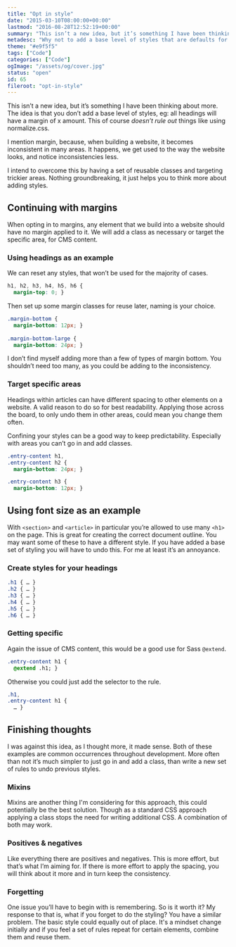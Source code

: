 ```yaml
---
title: "Opt in style"
date: "2015-03-10T08:00:00+00:00"
lastmod: "2016-08-28T12:52:19+00:00"
summary: "This isn’t a new idea, but it’s something I have been thinking about more. The idea is that you don’t add a base level of styles, eg: all headings will have a margin of x amount. This of course doesn’t rule out things like using normalize.css.I mention margin, because, when building a website, it becomes inconsistent in many areas. It happens, we get used to the way the website looks, and notice inconsistencies less.I intend to overcome this by having a set of reusable classes and targeting trickier areas. Nothing groundbreaking, it just helps you to think more about adding styles."
metadesc: "Why not to add a base level of styles that are defaults for the majority of elements."
theme: "#e9f5f5"
tags: ["Code"]
categories: ["Code"]
ogImage: "/assets/og/cover.jpg"
status: "open"
id: 65
fileroot: "opt-in-style"
---
```


This isn’t a new idea, but it’s something I have been thinking about more. The idea is that you don’t add a base level of styles, eg: all headings will have a margin of x amount. This of course *doesn’t rule out* things like using normalize.css.

I mention margin, because, when building a website, it becomes inconsistent in many areas. It happens, we get used to the way the website looks, and notice inconsistencies less.

I intend to overcome this by having a set of reusable classes and targeting trickier areas. Nothing groundbreaking, it just helps you to think more about adding styles.

## Continuing with margins
When opting in to margins, any element that we build into a website should have no margin applied to it. We will add a class as necessary or target the specific area, for CMS content.

### Using headings as an example
We can reset any styles, that won’t be used for the majority of cases.

```css
h1, h2, h3, h4, h5, h6 {
  margin-top: 0; }
```

Then set up some margin classes for reuse later, naming is your choice.

```css
.margin-bottom { 
  margin-bottom: 12px; }
    
.margin-bottom-large {
  margin-bottom: 24px; }
```

I don’t find myself adding more than a few of types of margin bottom. You shouldn’t need too many, as you could be adding to the inconsistency.

### Target specific areas
Headings within articles can have different spacing to other elements on a website. A valid reason to do so for best readability. Applying those across the board, to only undo them in other areas, could mean you change them often.

Confining your styles can be a good way to keep predictability. Especially with areas you can’t go in and add classes.

```css
.entry-content h1,
.entry-content h2 {
  margin-bottom: 24px; }

.entry-content h3 {
  margin-bottom: 12px; }
```

## Using font size as an example
With `<section>` and `<article>` in particular you’re allowed to use many `<h1>` on the page. This is great for creating the correct document outline. You may want some of these to have a different style. If you have added a base set of styling you will have to undo this. For me at least it’s an annoyance.

### Create styles for your headings

```css
.h1 { … }
.h2 { … }
.h3 { … }
.h4 { … }
.h5 { … }
.h6 { … }
```

### Getting specific
Again the issue of CMS content, this would be a good use for Sass `@extend`.

```sass
.entry-content h1 {
  @extend .h1; }
```

Otherwise you could just add the selector to the rule.

```sass
.h1,
.entry-content h1 {
  … }
```
## Finishing thoughts
I was against this idea, as I thought more, it made sense. Both of these examples are common occurrences throughout development. More often than not it’s much simpler to just go in and add a class, than write a new set of rules to undo previous styles. 

### Mixins
Mixins are another thing I'm considering for this approach, this could potentially be the best solution. Though as a standard CSS approach applying a class stops the need for writing additional CSS. A combination of both may work.

### Positives & negatives
Like everything there are positives and negatives. This is more effort, but that’s what I’m aiming for. If there is more effort to apply the spacing, you will think about it more and in turn keep the consistency.

### Forgetting
One issue you’ll have to begin with is remembering. So is it worth it? My response to that is, what if you forget to do the styling? You have a similar problem. The basic style could equally out of place. It's a mindset change initially and if you feel a set of rules repeat for certain elements, combine them and reuse them.